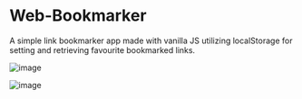# Web-Bookmarker

A simple link bookmarker app made with vanilla JS utilizing localStorage for setting and retrieving favourite bookmarked links.

![image](https://user-images.githubusercontent.com/25147063/169248020-3e2602b9-ece0-4bd9-b7e1-edc215f919d5.png)

![image](https://user-images.githubusercontent.com/25147063/169248216-3bc664d4-78a4-4898-b412-d39f9f2cf149.png)


